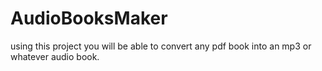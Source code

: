 AudioBooksMaker
===============

using this project you will be able to convert any pdf book into an mp3 or whatever audio book.
